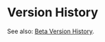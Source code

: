 <script setup>
import Changelog from '/components/changelog/Changelog.vue'
</script>

# Version History

See also: [Beta Version History](/changelog-beta).

<Changelog />
